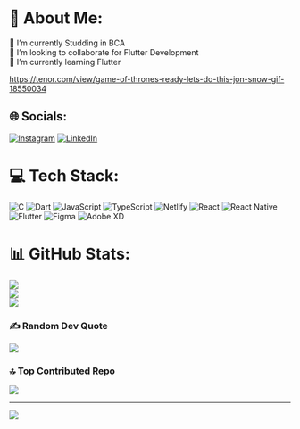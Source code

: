 # 💫 About Me:
🔭 I’m currently Studding in BCA<br>👯 I’m looking to collaborate for Flutter Development <br>🌱 I’m currently learning Flutter

https://tenor.com/view/game-of-thrones-ready-lets-do-this-jon-snow-gif-18550034

## 🌐 Socials:
[![Instagram](https://img.shields.io/badge/Instagram-%23E4405F.svg?logo=Instagram&logoColor=white)](https://instagram.com/ayush_bhagat_151105) [![LinkedIn](https://img.shields.io/badge/LinkedIn-%230077B5.svg?logo=linkedin&logoColor=white)](https://linkedin.com/in/ayush-bhagat-99b7b82b3) 

# 💻 Tech Stack:
![C](https://img.shields.io/badge/c-%2300599C.svg?style=for-the-badge&logo=c&logoColor=white) ![Dart](https://img.shields.io/badge/dart-%230175C2.svg?style=for-the-badge&logo=dart&logoColor=white) ![JavaScript](https://img.shields.io/badge/javascript-%23323330.svg?style=for-the-badge&logo=javascript&logoColor=%23F7DF1E) ![TypeScript](https://img.shields.io/badge/typescript-%23007ACC.svg?style=for-the-badge&logo=typescript&logoColor=white) ![Netlify](https://img.shields.io/badge/netlify-%23000000.svg?style=for-the-badge&logo=netlify&logoColor=#00C7B7) ![React](https://img.shields.io/badge/react-%2320232a.svg?style=for-the-badge&logo=react&logoColor=%2361DAFB) ![React Native](https://img.shields.io/badge/react_native-%2320232a.svg?style=for-the-badge&logo=react&logoColor=%2361DAFB) ![Flutter](https://img.shields.io/badge/Flutter-%2302569B.svg?style=for-the-badge&logo=Flutter&logoColor=white) ![Figma](https://img.shields.io/badge/figma-%23F24E1E.svg?style=for-the-badge&logo=figma&logoColor=white) ![Adobe XD](https://img.shields.io/badge/Adobe%20XD-470137?style=for-the-badge&logo=Adobe%20XD&logoColor=#FF61F6)
# 📊 GitHub Stats:
![](https://github-readme-stats.vercel.app/api?username=AyushBhagat151105&theme=dark&hide_border=false&include_all_commits=true&count_private=true)<br/>
![](https://github-readme-streak-stats.herokuapp.com/?user=AyushBhagat151105&theme=dark&hide_border=false)<br/>
![](https://github-readme-stats.vercel.app/api/top-langs/?username=AyushBhagat151105&theme=dark&hide_border=false&include_all_commits=true&count_private=true&layout=compact)

### ✍️ Random Dev Quote
![](https://quotes-github-readme.vercel.app/api?type=horizontal&theme=tokyonight)

### 🔝 Top Contributed Repo
![](https://github-contributor-stats.vercel.app/api?username=AyushBhagat151105&limit=5&theme=dark&combine_all_yearly_contributions=true)


---
[![](https://visitcount.itsvg.in/api?id=AyushBhagat151105&icon=2&color=1)](https://visitcount.itsvg.in)

<!-- Proudly created with GPRM ( https://gprm.itsvg.in ) -->
